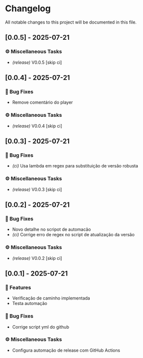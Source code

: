 # Changelog

All notable changes to this project will be documented in this file.

## [0.0.5] - 2025-07-21

### ⚙️ Miscellaneous Tasks

- *(release)* V0.0.5 [skip ci]

## [0.0.4] - 2025-07-21

### 🐛 Bug Fixes

- Remove comentário do player

### ⚙️ Miscellaneous Tasks

- *(release)* V0.0.4 [skip ci]

## [0.0.3] - 2025-07-21

### 🐛 Bug Fixes

- *(ci)* Usa lambda em regex para substituição de versão robusta

### ⚙️ Miscellaneous Tasks

- *(release)* V0.0.3 [skip ci]

## [0.0.2] - 2025-07-21

### 🐛 Bug Fixes

- Novo detalhe no scripot de automacão
- *(ci)* Corrige erro de regex no script de atualização da versão

### ⚙️ Miscellaneous Tasks

- *(release)* V0.0.2 [skip ci]

## [0.0.1] - 2025-07-21

### 🚀 Features

- Verificação de caminho implementada
- Testa automação

### 🐛 Bug Fixes

- Corrige script yml do github

### ⚙️ Miscellaneous Tasks

- Configura automação de release com GitHub Actions

<!-- generated by git-cliff -->
